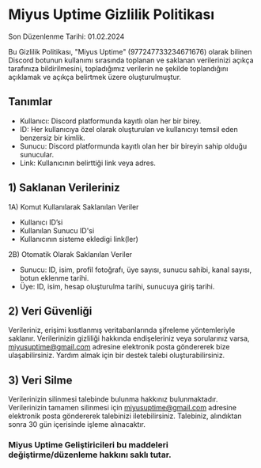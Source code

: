 # Miyus Uptime Gizlilik Politikası

Son Düzenlenme Tarihi: 01.02.2024

Bu Gizlilik Politikası, "Miyus Uptime" (977247733234671676) olarak bilinen Discord botunun kullanımı sırasında toplanan ve saklanan verilerinizi açıkça tarafınıza bildirilmesini, topladığımız verilerin ne şekilde toplandığını açıklamak ve açıkça belirtmek üzere oluşturulmuştur.

## Tanımlar
- Kullanıcı: Discord platformunda kayıtlı olan her bir birey.
- ID: Her kullanıcıya özel olarak oluşturulan ve kullanıcıyı temsil eden benzersiz bir kimlik.
- Sunucu: Discord platformunda kayıtlı olan her bir bireyin sahip olduğu sunucular.
- Link: Kullanıcının belirttiği link veya adres.

## 1) Saklanan Verileriniz
1A) Komut Kullanılarak Saklanılan Veriler
- Kullanıcı ID’si
- Kullanılan Sunucu ID'si
- Kullanıcının sisteme ekledigi link(ler)

2B) Otomatik Olarak Saklanılan Veriler
- Sunucu:
ID, isim, profil fotoğrafı, üye sayısı, sunucu sahibi, kanal sayısı, botun eklenme tarihi.
- Üye:
ID, isim, hesap oluşturulma tarihi, sunucuya giriş tarihi.

## 2) Veri Güvenliği
Verileriniz, erişimi kısıtlanmış veritabanlarında şifreleme yöntemleriyle saklanır. Verilerinizin gizliliği hakkında endişeleriniz veya sorularınız varsa, miyusuptime@gmail.com adresine elektronik posta göndererek bize ulaşabilirsiniz. Yardım almak için bir destek talebi oluşturabilirsiniz.

## 3) Veri Silme
Verilerinizin silinmesi talebinde bulunma hakkınız bulunmaktadır. Verilerinizin tamamen silinmesi için miyusuptime@gmail.com adresine elektronik posta göndererek talebinizi iletebilirsiniz. Talebiniz, alındıktan sonra 30 gün içerisinde işleme alınacaktır.

### Miyus Uptime Geliştiricileri bu maddeleri değiştirme/düzenleme hakkını saklı tutar.
